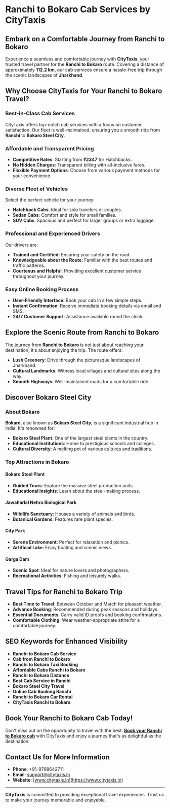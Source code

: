 # Ranchi to Bokaro Cab Services by CityTaxis

## Embark on a Comfortable Journey from Ranchi to Bokaro

Experience a seamless and comfortable journey with **CityTaxis**, your trusted travel partner for the **Ranchi to Bokaro** route. Covering a distance of approximately **112.2 km**, our cab services ensure a hassle-free trip through the scenic landscapes of **Jharkhand**.

## Why Choose CityTaxis for Your Ranchi to Bokaro Travel?

### Best-in-Class Cab Services

CityTaxis offers top-notch cab services with a focus on customer satisfaction. Our fleet is well-maintained, ensuring you a smooth ride from **Ranchi** to **Bokaro Steel City**.

### Affordable and Transparent Pricing

- **Competitive Rates**: Starting from **₹2347** for Hatchbacks.
- **No Hidden Charges**: Transparent billing with all-inclusive fares.
- **Flexible Payment Options**: Choose from various payment methods for your convenience.

### Diverse Fleet of Vehicles

Select the perfect vehicle for your journey:

- **Hatchback Cabs**: Ideal for solo travelers or couples.
- **Sedan Cabs**: Comfort and style for small families.
- **SUV Cabs**: Spacious and perfect for larger groups or extra luggage.

### Professional and Experienced Drivers

Our drivers are:

- **Trained and Certified**: Ensuring your safety on the road.
- **Knowledgeable about the Route**: Familiar with the best routes and traffic patterns.
- **Courteous and Helpful**: Providing excellent customer service throughout your journey.

### Easy Online Booking Process

- **User-Friendly Interface**: Book your cab in a few simple steps.
- **Instant Confirmation**: Receive immediate booking details via email and SMS.
- **24/7 Customer Support**: Assistance available round the clock.

## Explore the Scenic Route from Ranchi to Bokaro

The journey from **Ranchi to Bokaro** is not just about reaching your destination; it's about enjoying the trip. The route offers:

- **Lush Greenery**: Drive through the picturesque landscapes of Jharkhand.
- **Cultural Landmarks**: Witness local villages and cultural sites along the way.
- **Smooth Highways**: Well-maintained roads for a comfortable ride.

## Discover Bokaro Steel City

### About Bokaro

**Bokaro**, also known as **Bokaro Steel City**, is a significant industrial hub in India. It's renowned for:

- **Bokaro Steel Plant**: One of the largest steel plants in the country.
- **Educational Institutions**: Home to prestigious schools and colleges.
- **Cultural Diversity**: A melting pot of various cultures and traditions.

### Top Attractions in Bokaro

#### Bokaro Steel Plant

- **Guided Tours**: Explore the massive steel production units.
- **Educational Insights**: Learn about the steel-making process.

#### Jawaharlal Nehru Biological Park

- **Wildlife Sanctuary**: Houses a variety of animals and birds.
- **Botanical Gardens**: Features rare plant species.

#### City Park

- **Serene Environment**: Perfect for relaxation and picnics.
- **Artificial Lake**: Enjoy boating and scenic views.

#### Garga Dam

- **Scenic Spot**: Ideal for nature lovers and photographers.
- **Recreational Activities**: Fishing and leisurely walks.

## Travel Tips for Ranchi to Bokaro Trip

- **Best Time to Travel**: Between October and March for pleasant weather.
- **Advance Booking**: Recommended during peak seasons and holidays.
- **Essential Documents**: Carry valid ID proofs and booking confirmations.
- **Comfortable Clothing**: Wear weather-appropriate attire for a comfortable journey.

## SEO Keywords for Enhanced Visibility

- **Ranchi to Bokaro Cab Service**
- **Cab from Ranchi to Bokaro**
- **Ranchi to Bokaro Taxi Booking**
- **Affordable Cabs Ranchi to Bokaro**
- **Ranchi to Bokaro Distance**
- **Best Cab Service in Ranchi**
- **Bokaro Steel City Travel**
- **Online Cab Booking Ranchi**
- **Ranchi to Bokaro Car Rental**
- **CityTaxis Ranchi to Bokaro**

## Book Your Ranchi to Bokaro Cab Today!

Don't miss out on the opportunity to travel with the best. **[Book your Ranchi to Bokaro cab](https://www.citytaxis.in/)** with CityTaxis and enjoy a journey that's as delightful as the destination.

## Contact Us for More Information

- **Phone**: +91-9798642711
- **Email**: [support@citytaxis.in](mailto:anand@citytaxis.in)
- **Website**: [www.citytaxis.in](https://www.citytaxis.in)

---

**CityTaxis** is committed to providing exceptional travel experiences. Trust us to make your journey memorable and enjoyable.

